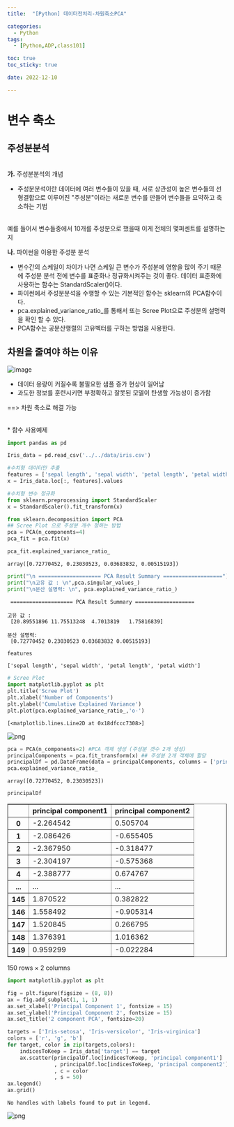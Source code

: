 ```yaml
---
title:  "[Python] 데이터전처리-차원축소PCA" 

categories:
  - Python
tags:
  - [Python,ADP,class101]

toc: true
toc_sticky: true

date: 2022-12-10

---
```

#  변수 축소 
## 주성분분석
<br>
<b>가.</b> 주성분분석의 개념<br>

* 주성분분석이란 데이터에 여러 변수들이 있을 때, 서로 상관성이 높은 변수들의 선형결합으로 이루어진 "주성분"이라는 새로운 변수를 만들어 변수들을 요약하고 축소하는 기법 
<br>
예를 들어서 변수들중에서 10개를 주성분으로 했을때 이게 전체의 몇퍼센트를 설명하는지 
<br>

<b>나.</b>  파이썬을 이용한 주성분 분석
* 변수간의 스케일이 차이가 나면 스케일 큰 변수가 주성분에 영향을 많이 주기 때문에 주성분 분석 전에 변수를 표준화나 
  정규화시켜주는 것이 좋다. 데이터 표준화에 사용하는 함수는 StandardScaler()이다. 
* 파이썬에서 주성분분석을 수행할 수 있는 기본적인 함수는 sklearn의 PCA함수이다. 
* pca.explained_variance_ratio_를 통해서 또는 Scree Plot으로 주성분의 설명력을 확인 할 수 있다. 
* PCA함수는 공분산행렬의 고유벡터를 구하는 방법을 사용한다. 



## 차원을 줄여야 하는 이유 
![image](./차원의저주.jpg)

* 데이터 용량이 커질수록 불필요한 샘플 증가 현상이 일어남 
* 과도한 정보를 훈련시키면 부정확하고 잘못된 모델이 탄생할 가능성이 증가함 

==> 차원 축소로 해결 가능 

<br>
* 함수 사용예제 


```python
import pandas as pd
```


```python
Iris_data = pd.read_csv('../../data/iris.csv')

#수치형 데이터만 추출
features = ['sepal length', 'sepal width', 'petal length', 'petal width']
x = Iris_data.loc[:, features].values

#수치형 변수 정규화
from sklearn.preprocessing import StandardScaler
x = StandardScaler().fit_transform(x)
```


```python
from sklearn.decomposition import PCA
## Scree Plot 으로 주성분 개수 정하는 방법 
pca = PCA(n_components=4)
pca_fit = pca.fit(x)
```


```python
pca_fit.explained_variance_ratio_
```




    array([0.72770452, 0.23030523, 0.03683832, 0.00515193])




```python
print("\n ==================== PCA Result Summary ===================")
print("\n고유 값 : \n",pca.singular_values_)
print("\n분산 설명력: \n", pca.explained_variance_ratio_)
```

    
     ==================== PCA Result Summary ===================
    
    고유 값 : 
     [20.89551896 11.75513248  4.7013819   1.75816839]
    
    분산 설명력: 
     [0.72770452 0.23030523 0.03683832 0.00515193]
    


```python
features
```




    ['sepal length', 'sepal width', 'petal length', 'petal width']




```python
# Scree Plot 
import matplotlib.pyplot as plt
plt.title('Scree Plot')
plt.xlabel('Number of Components')
plt.ylabel('Cumulative Explained Variance')
plt.plot(pca.explained_variance_ratio_,'o-')
```




    [<matplotlib.lines.Line2D at 0x18dfccc7308>]




    
![png](output_9_1.png)
    



```python
pca = PCA(n_components=2) #PCA 객체 생성 (주성분 갯수 2개 생성)
principalComponents = pca.fit_transform(x) ## 주성분 2개 객체에 할당 
principalDf = pd.DataFrame(data = principalComponents, columns = ['principal component1', 'principal component2']) 
pca.explained_variance_ratio_
```




    array([0.72770452, 0.23030523])




```python
principalDf
```




<div>
<style scoped>
    .dataframe tbody tr th:only-of-type {
        vertical-align: middle;
    }

    .dataframe tbody tr th {
        vertical-align: top;
    }

    .dataframe thead th {
        text-align: right;
    }
</style>
<table border="1" class="dataframe">
  <thead>
    <tr style="text-align: right;">
      <th></th>
      <th>principal component1</th>
      <th>principal component2</th>
    </tr>
  </thead>
  <tbody>
    <tr>
      <th>0</th>
      <td>-2.264542</td>
      <td>0.505704</td>
    </tr>
    <tr>
      <th>1</th>
      <td>-2.086426</td>
      <td>-0.655405</td>
    </tr>
    <tr>
      <th>2</th>
      <td>-2.367950</td>
      <td>-0.318477</td>
    </tr>
    <tr>
      <th>3</th>
      <td>-2.304197</td>
      <td>-0.575368</td>
    </tr>
    <tr>
      <th>4</th>
      <td>-2.388777</td>
      <td>0.674767</td>
    </tr>
    <tr>
      <th>...</th>
      <td>...</td>
      <td>...</td>
    </tr>
    <tr>
      <th>145</th>
      <td>1.870522</td>
      <td>0.382822</td>
    </tr>
    <tr>
      <th>146</th>
      <td>1.558492</td>
      <td>-0.905314</td>
    </tr>
    <tr>
      <th>147</th>
      <td>1.520845</td>
      <td>0.266795</td>
    </tr>
    <tr>
      <th>148</th>
      <td>1.376391</td>
      <td>1.016362</td>
    </tr>
    <tr>
      <th>149</th>
      <td>0.959299</td>
      <td>-0.022284</td>
    </tr>
  </tbody>
</table>
<p>150 rows × 2 columns</p>
</div>




```python
import matplotlib.pyplot as plt

fig = plt.figure(figsize = (8, 8))
ax = fig.add_subplot(1, 1, 1)
ax.set_xlabel('Principal Component 1', fontsize = 15)
ax.set_ylabel('Principal Component 2', fontsize = 15)
ax.set_title('2 component PCA', fontsize=20)

targets = ['Iris-setosa', 'Iris-versicolor', 'Iris-virginica']
colors = ['r', 'g', 'b']
for target, color in zip(targets,colors):
    indicesToKeep = Iris_data['target'] == target
    ax.scatter(principalDf.loc[indicesToKeep, 'principal component1']
               , principalDf.loc[indicesToKeep, 'principal component2']
               , c = color
               , s = 50)
ax.legend()
ax.grid()
```

    No handles with labels found to put in legend.
    


    
![png](output_12_1.png)
    

